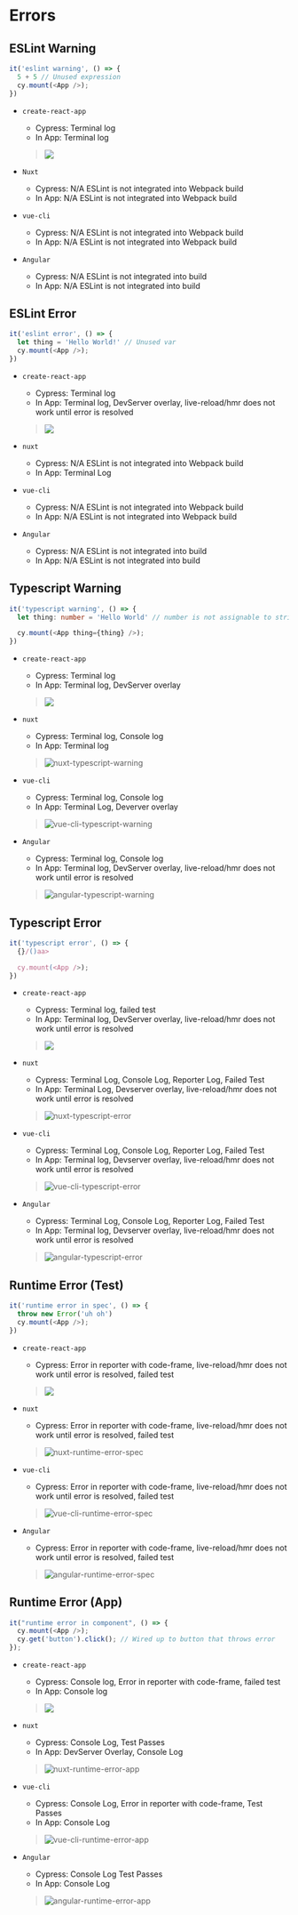 # Errors

## ESLint Warning

```ts
it('eslint warning', () => {
  5 + 5 // Unused expression
  cy.mount(<App />);
})
```

- `create-react-app`
  - Cypress: Terminal log
  - In App: Terminal log
  > ![](./create-react-app-eslint-warning.png)

- `Nuxt`
  - Cypress: N/A ESLint is not integrated into Webpack build
  - In App: N/A ESLint is not integrated into Webpack build

- `vue-cli`
  - Cypress: N/A ESLint is not integrated into Webpack build
  - In App: N/A ESLint is not integrated into Webpack build

- `Angular`
  - Cypress: N/A ESLint is not integrated into build
  - In App: N/A ESLint is not integrated into build

## ESLint Error

```ts
it('eslint error', () => {
  let thing = 'Hello World!' // Unused var
  cy.mount(<App />);
})
```

- `create-react-app`
  - Cypress: Terminal log
  - In App: Terminal log, DevServer overlay, live-reload/hmr does not work until error is resolved
  > ![](./create-react-app-eslint-error.png)

- `nuxt` 
  - Cypress: N/A ESLint is not integrated into Webpack build
  - In App: Terminal Log

- `vue-cli`
  - Cypress: N/A ESLint is not integrated into Webpack build
  - In App: N/A ESLint is not integrated into Webpack build

- `Angular`
  - Cypress: N/A ESLint is not integrated into build
  - In App: N/A ESLint is not integrated into build

## Typescript Warning

```ts
it('typescript warning', () => {
  let thing: number = 'Hello World' // number is not assignable to string

  cy.mount(<App thing={thing} />);
})
```

- `create-react-app`
  - Cypress: Terminal log
  - In App: Terminal log, DevServer overlay
  > ![](./create-react-app-typescript-warning.png)

- `nuxt`
  - Cypress: Terminal log, Console log
  - In App: Terminal log
  > ![nuxt-typescript-warning](nuxt-typescript-warning.png)

- `vue-cli`
  - Cypress: Terminal log, Console log
  - In App: Terminal Log, Deverver overlay
  > ![vue-cli-typescript-warning](vue-cli-typescript-warning.png)

- `Angular`
  - Cypress: Terminal log, Console log
  - In App: Terminal log, DevServer overlay, live-reload/hmr does not work until error is resolved
  > ![angular-typescript-warning](angular-typescript-warning.png)

## Typescript Error

```ts
it('typescript error', () => {
  {}/()aa>

  cy.mount(<App />);
})
```

- `create-react-app`
  - Cypress: Terminal log, failed test
  - In App: Terminal log, DevServer overlay, live-reload/hmr does not work until error is resolved
  > ![](./create-react-app-typescript-error.png)

- `nuxt`
  - Cypress: Terminal Log, Console Log, Reporter Log, Failed Test
  - In App: Terminal Log, Devserver overlay, live-reload/hmr does not work until error is resolved
  > ![nuxt-typescript-error](nuxt-typescript-error.png)

- `vue-cli`
  - Cypress: Terminal Log, Console Log, Reporter Log, Failed Test
  - In App: Terminal log, Devserver overlay, live-reload/hmr does not work until error is resolved
  > ![vue-cli-typescript-error](vue-cli-typescript-error.png)
- `Angular`
  - Cypress: Terminal Log, Console Log, Reporter Log, Failed Test
  - In App: Terminal log, Devserver overlay, live-reload/hmr does not work until error is resolved
  > ![angular-typescript-error](angular-typescript-error.png)

## Runtime Error (Test)

```ts
it('runtime error in spec', () => {
  throw new Error('uh oh')
  cy.mount(<App />);
})
```

- `create-react-app`
  - Cypress: Error in reporter with code-frame, live-reload/hmr does not work until error is resolved, failed test
  > ![](./create-react-app-runtime-error-test.png)

- `nuxt`
  - Cypress: Error in reporter with code-frame, live-reload/hmr does not work until error is resolved, failed test
  > ![nuxt-runtime-error-spec](nuxt-runtime-error-spec.png)

- `vue-cli`
  - Cypress: Error in reporter with code-frame, live-reload/hmr does not work until error is resolved, failed test
  > ![vue-cli-runtime-error-spec](vue-cli-runtime-error-spec.png)

- `Angular`
  - Cypress: Error in reporter with code-frame, live-reload/hmr does not work until error is resolved, failed test
  > ![angular-runtime-error-spec](angular-runtime-error-spec.png)

## Runtime Error (App)

```ts
it("runtime error in component", () => {
  cy.mount(<App />);
  cy.get('button').click(); // Wired up to button that throws error
});
```

- `create-react-app`
  - Cypress: Console log, Error in reporter with code-frame, failed test
  - In App: Console log
  > ![](./create-react-app-runtime-error-app.png)

- `nuxt`
  - Cypress: Console Log, Test Passes
  - In App: DevServer Overlay, Console Log
  > ![nuxt-runtime-error-app](nuxt-runtime-error-app.png)

- `vue-cli`
  - Cypress: Console Log, Error in reporter with code-frame, Test Passes
  - In App: Console Log
  > ![vue-cli-runtime-error-app](vue-cli-runtime-error-app.png)

- `Angular`
  - Cypress: Console Log Test Passes
  - In App: Console Log
  > ![angular-runtime-error-app](angular-runtime-error-app.png)
